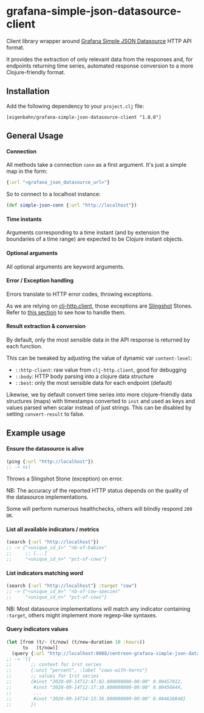 # grafana-simple-json-datasource-client

Client library wrapper around [Grafana Simple JSON Datasource](https://grafana.com/grafana/plugins/grafana-simple-json-datasource) HTTP API format.

It provides the extraction of only relevant data from the responses and, for endpoints returning time series, automated response conversion to a more Clojure-friendly format.


## Installation

Add the following dependency to your `project.clj` file:

    [eigenbahn/grafana-simple-json-datasource-client "1.0.0"]


## General Usage

#### Connection

All methods take a connection `conn` as a first argument. It's just a simple map in the form:

```clojure
{:url "<grafana_json_datasource_url>"}
```

So to connect to a localhost instance:

```clojure
(def simple-json-conn {:url "http://localhost"})
```


#### Time instants

Arguments corresponding to a time instant (and by extension the boundaries of a time range) are expected to be Clojure instant objects.


#### Optional arguments

All optional arguments are keyword arguments.


#### Error / Exception handling

Errors translate to HTTP error codes, throwing exceptions.

As we are relying on [clj-http.client](https://github.com/dakrone/clj-http), those exceptions are [Slingshot](https://github.com/scgilardi/slingshot) Stones. Refer to [this section](https://github.com/dakrone/clj-http#exceptions) to see how to handle them.


#### Result extraction & conversion

By default, only the most sensible data in the API response is returned by each function.

This can be tweaked by adjusting the value of dynamic var `content-level`:

- `::http-client`: raw value from `clj-http.client`, good for debugging
- `::body`: HTTP body parsing into a clojure data structure
- `::best`: only the most sensible data for each endpoint (default)

Likewise, we by default convert time series into more clojure-friendly data structures (maps) with timestamps converted to `inst` and used as keys and values parsed when scalar instead of just strings. This can be disabled by setting `convert-result` to false.


## Example usage

#### Ensure the datasource is alive

```clojure
(ping {:url "http://localhost"})
;; -> nil
```

Throws a Slingshot Stone (exception) on error.

NB: The accuracy of the reported HTTP status depends on the quality of the datasource implementations.

Some will perform numerous healthchecks, others will blindly respond `200 OK`.


#### List all available indicators / metrics

```clojure
(search {:url "http://localhost"})
;; -> {"<unique_id_1>" "nb-of-babies"
;;     ;; [...]
;;     "<unique_id_n>" "pct-of-cows"}
```

#### List indicators matching word

```clojure
(search {:url "http://localhost"} :target "cow")
;; -> {"<unique_id_m>" "nb-of-cow-species"
;;     "<unique_id_n>" "pct-of-cows"}
```

NB: Most datasource implementations will match any indicator containing `:target`, others might implement more regexp-like syntaxes.


#### Query indicators values

```clojure
(let [from (t/- (t/now) (t/new-duration 10 :hours))
      to   (t/now)]
  (query {:url "http://localhost:8088/centreon-grafana-simple-json-datasource/grafana"} ["<unique_id_n>"] from to))
;; -> '({
;;       ;; context for 1rst series
;;       {:unit "percent", :label "cows-with-horns"}
;;       ;; values for 1rst series
;;       {#inst "2020-09-14T12:47:02.000000000-00:00" 0.00457012,
;;        #inst "2020-09-14T12:17:10.000000000-00:00" 0.00456644,
;;        ...
;;        #inst "2020-09-14T14:13:36.000000000-00:00" 0.004636848}
;;       })
```
